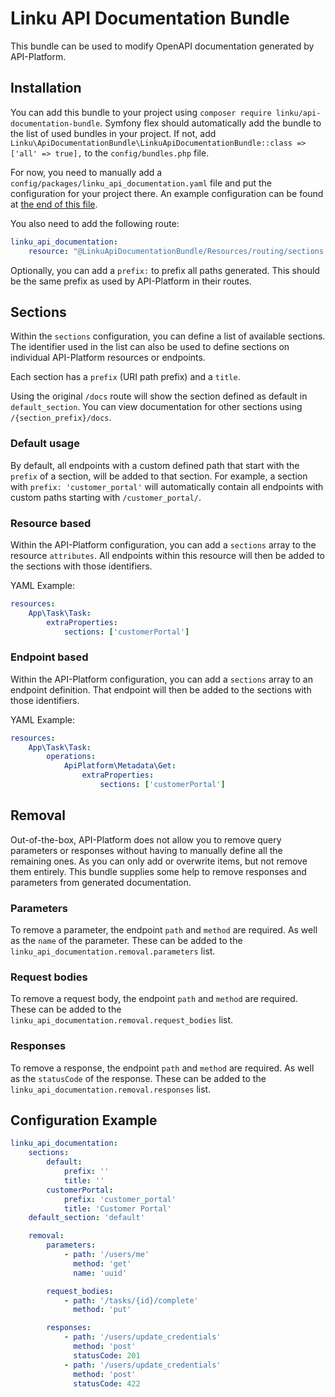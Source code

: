 # Linku API Documentation Bundle
This bundle can be used to modify OpenAPI documentation generated by API-Platform.

## Installation
You can add this bundle to your project using `composer require linku/api-documentation-bundle`.
Symfony flex should automatically add the bundle to the list of used bundles in 
your project. If not, add `Linku\ApiDocumentationBundle\LinkuApiDocumentationBundle::class => ['all' => true],`
to the `config/bundles.php` file.

For now, you need to manually add a `config/packages/linku_api_documentation.yaml`
file and put the configuration for your project there. An example configuration
can be found at [the end of this file](#configuration-example).

You also need to add the following route:
```yaml
linku_api_documentation:
    resource: "@LinkuApiDocumentationBundle/Resources/routing/sections.xml"
```

Optionally, you can add a `prefix:` to prefix all paths generated. This should be the
same prefix as used by API-Platform in their routes.

## Sections
Within the `sections` configuration, you can define a list of available sections.
The identifier used in the list can also be used to define sections on individual
API-Platform resources or endpoints.

Each section has a `prefix` (URI path prefix) and a `title`.

Using the original `/docs` route will show the section defined as default in `default_section`.
You can view documentation for other sections using `/{section_prefix}/docs`.

### Default usage
By default, all endpoints with a custom defined path that start with the `prefix`
of a section, will be added to that section. For example, a section with
`prefix: 'customer_portal'` will automatically contain all endpoints with custom paths
starting with `/customer_portal/`.

### Resource based
Within the API-Platform configuration, you can add a `sections` array to the resource
`attributes`. All endpoints within this resource will then be added to the sections
with those identifiers.

YAML Example:
```yaml
resources:
    App\Task\Task:
        extraProperties:
            sections: ['customerPortal']
```

### Endpoint based
Within the API-Platform configuration, you can add a `sections` array to an endpoint
definition. That endpoint will then be added to the sections with those identifiers.

YAML Example:
```yaml
resources:
    App\Task\Task:
        operations:
            ApiPlatform\Metadata\Get:
                extraProperties:
                    sections: ['customerPortal']
```

## Removal
Out-of-the-box, API-Platform does not allow you to remove query parameters or
responses without having to manually define all the remaining ones. As you can only
add or overwrite items, but not remove them entirely. This bundle supplies some help
to remove responses and parameters from generated documentation.

### Parameters
To remove a parameter, the endpoint `path` and `method` are required. As well as the
`name` of the parameter. These can be added to the `linku_api_documentation.removal.parameters`
list.

### Request bodies
To remove a request body, the endpoint `path` and `method` are required. These can be
added to the `linku_api_documentation.removal.request_bodies` list.

### Responses
To remove a response, the endpoint `path` and `method` are required. As well as the
`statusCode` of the response. These can be added to the `linku_api_documentation.removal.responses`
list.

## Configuration Example
```yaml
linku_api_documentation:
    sections:
        default:
            prefix: ''
            title: ''
        customerPortal:
            prefix: 'customer_portal'
            title: 'Customer Portal'
    default_section: 'default'

    removal:
        parameters:
            - path: '/users/me'
              method: 'get'
              name: 'uuid'

        request_bodies:
            - path: '/tasks/{id}/complete'
              method: 'put'

        responses:
            - path: '/users/update_credentials'
              method: 'post'
              statusCode: 201
            - path: '/users/update_credentials'
              method: 'post'
              statusCode: 422
```
